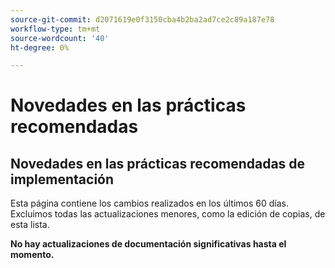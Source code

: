 ```yaml
---
source-git-commit: d2071619e0f3150cba4b2ba2ad7ce2c89a187e78
workflow-type: tm+mt
source-wordcount: '40'
ht-degree: 0%

---
```

# Novedades en las prácticas recomendadas

## Novedades en las prácticas recomendadas de implementación

Esta página contiene los cambios realizados en los últimos 60 días. Excluimos todas las actualizaciones menores, como la edición de copias, de esta lista.

__No hay actualizaciones de documentación significativas hasta el momento.__
